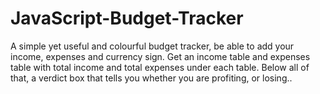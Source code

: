# JavaScript-Budget-Tracker
A simple yet useful and colourful budget tracker, be able to add your income, expenses and currency sign. Get an income table and expenses table with total income and total expenses under each table. Below all of that, a verdict box that tells you whether you are profiting, or losing..

